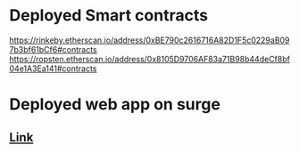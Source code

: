 # Deployed Smart contracts

https://rinkeby.etherscan.io/address/0xBE790c2616716A82D1F5c0229aB097b3bf61bCf6#contracts
https://ropsten.etherscan.io/address/0x8105D9706AF83a71B98b44deCf8bf04e1A3Ea141#contracts

# Deployed web app on surge

## [Link](http://petshop-dapp-ahmedali8.surge.sh/)
